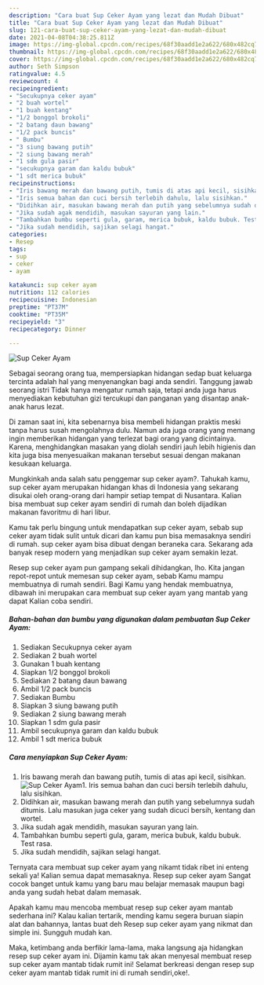 ```yaml
---
description: "Cara buat Sup Ceker Ayam yang lezat dan Mudah Dibuat"
title: "Cara buat Sup Ceker Ayam yang lezat dan Mudah Dibuat"
slug: 121-cara-buat-sup-ceker-ayam-yang-lezat-dan-mudah-dibuat
date: 2021-04-08T04:38:25.811Z
image: https://img-global.cpcdn.com/recipes/68f30aadd1e2a622/680x482cq70/sup-ceker-ayam-foto-resep-utama.jpg
thumbnail: https://img-global.cpcdn.com/recipes/68f30aadd1e2a622/680x482cq70/sup-ceker-ayam-foto-resep-utama.jpg
cover: https://img-global.cpcdn.com/recipes/68f30aadd1e2a622/680x482cq70/sup-ceker-ayam-foto-resep-utama.jpg
author: Seth Simpson
ratingvalue: 4.5
reviewcount: 4
recipeingredient:
- "Secukupnya ceker ayam"
- "2 buah wortel"
- "1 buah kentang"
- "1/2 bonggol brokoli"
- "2 batang daun bawang"
- "1/2 pack buncis"
- " Bumbu"
- "3 siung bawang putih"
- "2 siung bawang merah"
- "1 sdm gula pasir"
- "secukupnya garam dan kaldu bubuk"
- "1 sdt merica bubuk"
recipeinstructions:
- "Iris bawang merah dan bawang putih, tumis di atas api kecil, sisihkan."
- "Iris semua bahan dan cuci bersih terlebih dahulu, lalu sisihkan."
- "Didihkan air, masukan bawang merah dan putih yang sebelumnya sudah ditumis. Lalu masukan juga ceker yang sudah dicuci bersih, kentang dan wortel."
- "Jika sudah agak mendidih, masukan sayuran yang lain."
- "Tambahkan bumbu seperti gula, garam, merica bubuk, kaldu bubuk. Test rasa."
- "Jika sudah mendidih, sajikan selagi hangat."
categories:
- Resep
tags:
- sup
- ceker
- ayam

katakunci: sup ceker ayam 
nutrition: 112 calories
recipecuisine: Indonesian
preptime: "PT37M"
cooktime: "PT35M"
recipeyield: "3"
recipecategory: Dinner

---
```



![Sup Ceker Ayam](https://img-global.cpcdn.com/recipes/68f30aadd1e2a622/680x482cq70/sup-ceker-ayam-foto-resep-utama.jpg)

Sebagai seorang orang tua, mempersiapkan hidangan sedap buat keluarga tercinta adalah hal yang menyenangkan bagi anda sendiri. Tanggung jawab seorang istri Tidak hanya mengatur rumah saja, tetapi anda juga harus menyediakan kebutuhan gizi tercukupi dan panganan yang disantap anak-anak harus lezat.

Di zaman  saat ini, kita sebenarnya bisa membeli hidangan praktis meski tanpa harus susah mengolahnya dulu. Namun ada juga orang yang memang ingin memberikan hidangan yang terlezat bagi orang yang dicintainya. Karena, menghidangkan masakan yang diolah sendiri jauh lebih higienis dan kita juga bisa menyesuaikan makanan tersebut sesuai dengan makanan kesukaan keluarga. 



Mungkinkah anda salah satu penggemar sup ceker ayam?. Tahukah kamu, sup ceker ayam merupakan hidangan khas di Indonesia yang sekarang disukai oleh orang-orang dari hampir setiap tempat di Nusantara. Kalian bisa membuat sup ceker ayam sendiri di rumah dan boleh dijadikan makanan favoritmu di hari libur.

Kamu tak perlu bingung untuk mendapatkan sup ceker ayam, sebab sup ceker ayam tidak sulit untuk dicari dan kamu pun bisa memasaknya sendiri di rumah. sup ceker ayam bisa dibuat dengan beraneka cara. Sekarang ada banyak resep modern yang menjadikan sup ceker ayam semakin lezat.

Resep sup ceker ayam pun gampang sekali dihidangkan, lho. Kita jangan repot-repot untuk memesan sup ceker ayam, sebab Kamu mampu membuatnya di rumah sendiri. Bagi Kamu yang hendak membuatnya, dibawah ini merupakan cara membuat sup ceker ayam yang mantab yang dapat Kalian coba sendiri.

<!--inarticleads1-->

##### Bahan-bahan dan bumbu yang digunakan dalam pembuatan Sup Ceker Ayam:

1. Sediakan Secukupnya ceker ayam
1. Sediakan 2 buah wortel
1. Gunakan 1 buah kentang
1. Siapkan 1/2 bonggol brokoli
1. Sediakan 2 batang daun bawang
1. Ambil 1/2 pack buncis
1. Sediakan  Bumbu
1. Siapkan 3 siung bawang putih
1. Sediakan 2 siung bawang merah
1. Siapkan 1 sdm gula pasir
1. Ambil secukupnya garam dan kaldu bubuk
1. Ambil 1 sdt merica bubuk




<!--inarticleads2-->

##### Cara menyiapkan Sup Ceker Ayam:

1. Iris bawang merah dan bawang putih, tumis di atas api kecil, sisihkan.
<img src="https://img-global.cpcdn.com/steps/fa31b8752dc1332a/160x128cq70/sup-ceker-ayam-langkah-memasak-1-foto.jpg" alt="Sup Ceker Ayam">1. Iris semua bahan dan cuci bersih terlebih dahulu, lalu sisihkan.
1. Didihkan air, masukan bawang merah dan putih yang sebelumnya sudah ditumis. Lalu masukan juga ceker yang sudah dicuci bersih, kentang dan wortel.
1. Jika sudah agak mendidih, masukan sayuran yang lain.
1. Tambahkan bumbu seperti gula, garam, merica bubuk, kaldu bubuk. Test rasa.
1. Jika sudah mendidih, sajikan selagi hangat.




Ternyata cara membuat sup ceker ayam yang nikamt tidak ribet ini enteng sekali ya! Kalian semua dapat memasaknya. Resep sup ceker ayam Sangat cocok banget untuk kamu yang baru mau belajar memasak maupun bagi anda yang sudah hebat dalam memasak.

Apakah kamu mau mencoba membuat resep sup ceker ayam mantab sederhana ini? Kalau kalian tertarik, mending kamu segera buruan siapin alat dan bahannya, lantas buat deh Resep sup ceker ayam yang nikmat dan simple ini. Sungguh mudah kan. 

Maka, ketimbang anda berfikir lama-lama, maka langsung aja hidangkan resep sup ceker ayam ini. Dijamin kamu tak akan menyesal membuat resep sup ceker ayam mantab tidak rumit ini! Selamat berkreasi dengan resep sup ceker ayam mantab tidak rumit ini di rumah sendiri,oke!.

